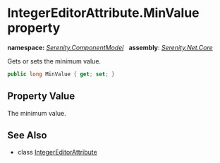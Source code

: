 # IntegerEditorAttribute.MinValue property
**namespace:** *[Serenity.ComponentModel](../../README.md#serenity.componentmodel-namespace)*   **assembly**: *[Serenity.Net.Core](../../README.md)*

Gets or sets the minimum value.

```csharp
public long MinValue { get; set; }
```

## Property Value

The minimum value.

## See Also

* class [IntegerEditorAttribute](../IntegerEditorAttribute.md)